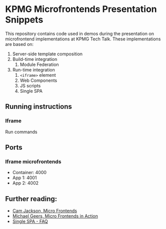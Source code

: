 # KPMG Microfrontends Presentation Snippets
This repository contains code used in demos during the presentation on microfrontend implementations at KPMG Tech Talk. These implementations are based on:

1. Server-side template composition
2. Build-time integration
   1. Module Federation
3. Run-time integration
   1. `<iframe>` element
   2. Web Components
   3. JS scripts
   4. Single SPA

## Running instructions

### Iframe
Run commands

## Ports

### Iframe microfrontends
- Container: 4000
- App 1: 4001
- App 2: 4002

## Further reading:
- [Cam Jackson, Micro Frontends](https://martinfowler.com/articles/micro-frontends.html)
- [Michael Geers, Micro Frontends in Action](https://micro-frontends.org/)
- [Single SPA - FAQ](https://single-spa.js.org/docs/faq/)
